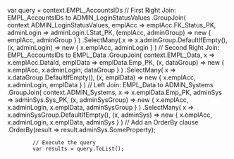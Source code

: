 
var query = context.EMPL_AccountsIDs
                // First Right Join: EMPL_AccountsIDs to ADMIN_LoginStatusValues
                .GroupJoin(
                    context.ADMIN_LoginStatusValues,
                    emplAcc => emplAcc.FK_Status_PK,
                    adminLogin => adminLogin.LStat_PK,
                    (emplAcc, adminGroup) => new { emplAcc, adminGroup }
                )
                .SelectMany(
                    x => x.adminGroup.DefaultIfEmpty(),
                    (x, adminLogin) => new { x.emplAcc, adminLogin }
                )
                // Second Right Join: EMPL_AccountsIDs to EMPL_Data
                .GroupJoin(
                    context.EMPL_Data,
                    x => x.emplAcc.DataId,
                    emplData => emplData.Emp_PK,
                    (x, dataGroup) => new { x.emplAcc, x.adminLogin, dataGroup }
                )
                .SelectMany(
                    x => x.dataGroup.DefaultIfEmpty(),
                    (x, emplData) => new { x.emplAcc, x.adminLogin, emplData }
                )
                // Left Join: EMPL_Data to ADMIN_Systems
                .GroupJoin(
                    context.ADMIN_Systems,
                    x => x.emplData.Emp_PK,
                    adminSys => adminSys.Sys_PK,
                    (x, adminSysGroup) => new { x.emplAcc, x.adminLogin, x.emplData, adminSysGroup }
                )
                .SelectMany(
                    x => x.adminSysGroup.DefaultIfEmpty(),
                    (x, adminSys) => new { x.emplAcc, x.adminLogin, x.emplData, adminSys }
                )
                // Add an OrderBy clause
                .OrderBy(result => result.adminSys.SomeProperty);

            // Execute the query
            var results = query.ToList();
